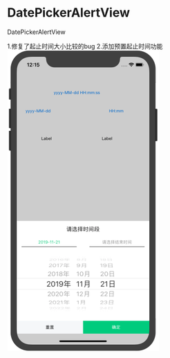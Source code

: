 # DatePickerAlertView
DatePickerAlertView

1.修复了起止时间大小比较的bug  2.添加预置起止时间功能  ![Image text](https://github.com/blmyself/DatePickerAlertView/blob/master/screenshot/screenshot.png?raw=true)
